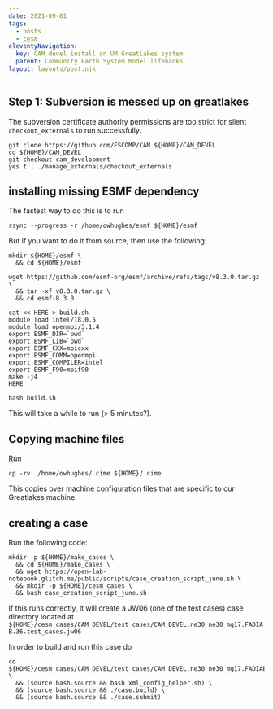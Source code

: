 ```yaml
---
date: 2021-09-01
tags:
  - posts
  - cesm
eleventyNavigation:
  key: CAM devel install on UM GreatLakes system
  parent: Community Earth System Model lifehacks
layout: layouts/post.njk
---
```


## Step 1: Subversion is messed up on greatlakes

The subversion certificate authority permissions are too strict for silent
`checkout_externals` to run successfully.

```
git clone https://github.com/ESCOMP/CAM ${HOME}/CAM_DEVEL
cd ${HOME}/CAM_DEVEL
git checkout cam_development
yes t | ./manage_externals/checkout_externals

```


## installing missing ESMF dependency
The fastest way to do this is to run
```
rsync --progress -r /home/owhughes/esmf ${HOME}/esmf
```

But if you want to do it from source, then use the following:

```
mkdir ${HOME}/esmf \
  && cd ${HOME}/esmf

wget https://github.com/esmf-org/esmf/archive/refs/tags/v8.3.0.tar.gz \
  && tar -xf v8.3.0.tar.gz \
  && cd esmf-8.3.0

cat << HERE > build.sh
module load intel/18.0.5
module load openmpi/3.1.4
export ESMF_DIR=`pwd`
export ESMF_LIB=`pwd`
export ESMF_CXX=mpicxx
export ESMF_COMM=openmpi
export ESMF_COMPILER=intel
export ESMF_F90=mpif90
make -j4
HERE

bash build.sh
```

This will take a while to run (> 5 minutes?).

## Copying machine files
Run 
```
cp -rv  /home/owhughes/.cime ${HOME}/.cime
```

This copies over machine configuration files that are specific to
our Greatlakes machine.


## creating a case

Run the following code:

```
mkdir -p ${HOME}/make_cases \
  && cd ${HOME}/make_cases \
  && wget https://open-lab-notebook.glitch.me/public/scripts/case_creation_script_june.sh \
  && mkdir -p ${HOME}/cesm_cases \
  && bash case_creation_script_june.sh
```

If this runs correctly, it will create a JW06 (one of the test cases)
case directory located at `${HOME}/cesm_cases/CAM_DEVEL/test_cases/CAM_DEVEL.ne30_ne30_mg17.FADIAB.36.test_cases.jw06`


In order to build and run this case do
```
cd ${HOME}/cesm_cases/CAM_DEVEL/test_cases/CAM_DEVEL.ne30_ne30_mg17.FADIAB.36.test_cases.jw06 \
  && (source bash.source && bash xml_config_helper.sh) \
  && (source bash.source && ./case.build) \
  && (source bash.source && ./case.submit)
```


